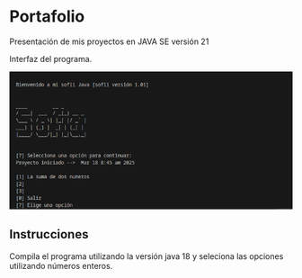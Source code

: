 
# Portafolio

Presentación de mis proyectos en JAVA SE versión 21

Interfaz del programa.

![Logo](https://github.com/s0fiaa-s/portafolio-java/blob/main/caportafolio.png?raw=true)

## Instrucciones
Compila el programa utilizando la versión java 18 y seleciona las opciones utilizando números enteros.
